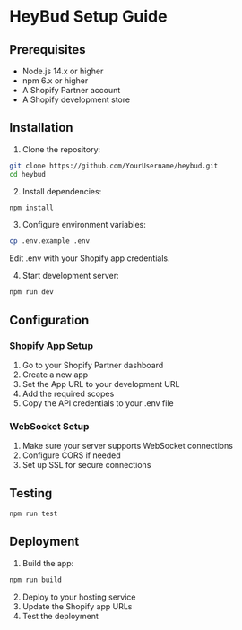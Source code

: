 # HeyBud Setup Guide

## Prerequisites
- Node.js 14.x or higher
- npm 6.x or higher
- A Shopify Partner account
- A Shopify development store

## Installation

1. Clone the repository:
```bash
git clone https://github.com/YourUsername/heybud.git
cd heybud
```

2. Install dependencies:
```bash
npm install
```

3. Configure environment variables:
```bash
cp .env.example .env
```

Edit .env with your Shopify app credentials.

4. Start development server:
```bash
npm run dev
```

## Configuration

### Shopify App Setup
1. Go to your Shopify Partner dashboard
2. Create a new app
3. Set the App URL to your development URL
4. Add the required scopes
5. Copy the API credentials to your .env file

### WebSocket Setup
1. Make sure your server supports WebSocket connections
2. Configure CORS if needed
3. Set up SSL for secure connections

## Testing
```bash
npm run test
```

## Deployment
1. Build the app:
```bash
npm run build
```

2. Deploy to your hosting service
3. Update the Shopify app URLs
4. Test the deployment